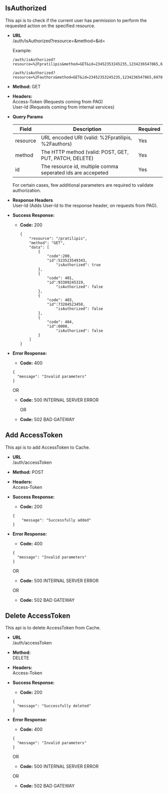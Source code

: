 **IsAuthorized**
----
  This api is to check if the current user has permission to perform the requested action on the specified resource.

* **URL**  
  /auth/isAuthorized?resource=&method=&id= 
  
  Example:  
  ```
  /auth/isAuthorized?resource=%2Fpratilipis&method=GET&id=23452353245235,1234236547865,69785476456746
   ```
   
   ```
   /auth/isAuthorized?resource=%2Fauthors&method=GET&id=23452353245235,1234236547865,69785476456746
   ```
   

* **Method:**
  GET

* **Headers:**  
    Access-Token (Requests coming from PAG)  
    User-Id (Requests coming from internal services)

* **Query Params**
    
    | Field      | Description                                                    | Required   |
    | ---------- | -------------------------------------------------------------- | ---------- |
    | resource   | URL encoded URI (valid: %2Fpratilipis, %2Fauthors)    | Yes        |
    | method | The HTTP method (valid: POST, GET, PUT, PATCH, DELETE)       | Yes        |
    | id	| The resource id, multiple comma seperated ids are accepeted 	| Yes	|
    
  For certain cases, few additional parameters are required to validate authorization.

* **Response Headers**  
  User-Id (Adds User-Id to the response header, on requests from PAG).

* **Success Response:**
  * **Code:** 200 
    ~~~
	{
		"resource": "/pratilipis",
		"method": "GET",
		"data": [
	        {
	        	"code":200,
	          	"id":523523549343,
	            	"isAuthorized": true
	        },
	        {
		        "code": 401,
	          	"id":93309245319,
	            	"isAuthorized": false
	        },
	        {
		        "code": 403,
	          	"id":73284523450,
	            	"isAuthorized": false
	        },
	        {
		        "code": 404,
	          	"id":0000,
	            	"isAuthorized": false
	        }
		]
	}
    ~~~
    
* **Error Response:**
  * **Code:** 400  
  ~~~
  {
  	"message": "Invalid parameters"
  }
  ~~~
 
    OR
 
  * **Code:** 500 INTERNAL SERVER ERROR  

	OR

  * **Code:** 502 BAD GATEWAY  

  
**Add AccessToken**
----
  This api is to add AccessToken to Cache.

* **URL**  
  /auth/accessToken  
  
* **Method:**
  POST

* **Headers:**  
    Access-Token
    
* **Success Response:**
  * **Code:** 200 
  ~~~
  {
      "message": "Successfully added"
  }
    ~~~
    
* **Error Response:**
  * **Code:** 400  
  ~~~
  {
    "message": "Invalid parameters"
  }
  ~~~
 
  OR
 
  * **Code:** 500 INTERNAL SERVER ERROR  

  OR

  * **Code:** 502 BAD GATEWAY      
  
  
**Delete AccessToken**
----
  This api is to delete AccessToken from Cache.

* **URL**  
  /auth/accessToken  
  
* **Method:**  
  DELETE

* **Headers:**  
  Access-Token
    
* **Success Response:**
  * **Code:** 200 
  ~~~
  {
    "message": "Successfully deleted"
  }
  ~~~
    
* **Error Response:**
  * **Code:** 400  
  ~~~
  {
    "message": "Invalid parameters"
  }
  ~~~
 
  OR
 
  * **Code:** 500 INTERNAL SERVER ERROR  

  OR

  * **Code:** 502 BAD GATEWAY    